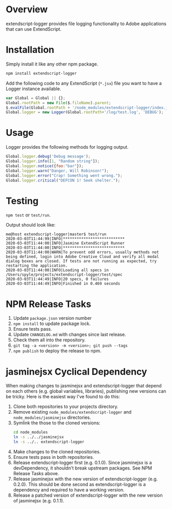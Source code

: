 # Overview

extendscript-logger provides file logging functionality to Adobe applications that can use ExtendScript.

# Installation

Simply install it like any other npm package.

```sh
npm install extendscript-logger

```

Add the following code to any ExtendScript (`*.jsx`) file you want to have a Logger instance available.

```js
var Global = Global || {};
Global.rootPath = new File($.fileName).parent;
$.evalFile(Global.rootPath + '/node_modules/extendscript-logger/index.jsx');
Global.logger = new Logger(Global.rootPath+'/log/test.log', 'DEBUG');
```

# Usage

Logger provides the following methods for logging output.

```js
Global.logger.debug('Debug message');
Global.logger.info([1, "Random string"]);
Global.logger.notice({foo:"bar"});
Global.logger.warn("Danger, Will Robinson!");
Global.logger.error("Crap! Something went wrong.");
Global.logger.critical("DEFCON 1! Seek shelter.");
```

# Testing

`npm test` or `test/run`.

Output should look like:

```
me@host extendscript-logger|master$ test/run
2020-03-03T11:44:99|INFO|***************************
2020-03-03T11:44:00|INFO|Jasmine ExtendScript Runner
2020-03-03T11:44:00|INFO|***************************
2020-03-03T11:44:00|WARN|To prevent odd errors, usually methods not being defined, login into Adobe Creative Cloud and verify all modal dialog boxes are closed. If tests are not running as expected, try restarting the application.
2020-03-03T11:44:00|INFO|Loading all specs in /Users/spyle/projects/extendscript-logger/test/spec
2020-03-03T11:44:49|INFO|20 specs, 0 failures
2020-03-03T11:44:49|INFO|Finished in 0.469 seconds
```

# NPM Release Tasks

1. Update `package.json` version number
1. `npm install` to update package lock.
1. Ensure tests pass.
1. Update `CHANGELOG.md` with changes since last release.
1. Check them all into the repository.
1. `git tag -a <version> -m <version>; git push --tags`
1. `npm publish` to deploy the release to npm.

# jasminejsx Cyclical Dependency

When making changes to jasminejsx and extendscript-logger that depend on each others (e.g. global variables, libraries), publishing new versions can be tricky. Here is the easiest way I've found to do this:

1. Clone both repositories to your projects directory.
1. Remove existing `node_modules/extendscript-logger` and `node_modules/jasminejsx` directories.
1. Symlink the those to the cloned versions:
    ```sh
    cd node_modules
    ln -s ../../jasminejsx
    ln -s ../.. extendscript-logger
    ```
1. Make changes to the cloned repositories.
1. Ensure tests pass in both repositories.
1. Release extendscript-logger first (e.g. 0.1.0). Since jasminejsx is a devDependency, it shouldn't break upstream packages. See NPM Release Tasks above.
1. Release jasminejsx with the new version of extendscript-logger (e.g. 0.2.0). This should be done second as extendscript-logger is a dependency and required to have a working version.
1. Release a patched version of extendscript-logger with the new version of jasminejsx (e.g. 0.1.1).
